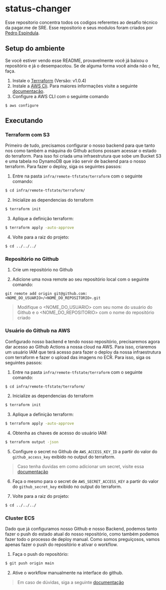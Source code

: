# status-changer

Esse repositorio concentra todos os codigos referentes ao desafio técnico da pagar.me de SRE. Esse repositorio e seus modulos foram criados por [Pedro Espíndula](https://espindula.me).

## Setup do ambiente

Se você estiver vendo esse README, provavelmente você já baixou o repositório e já o desempacotou. Se de alguma forma você ainda não o fez, faça.

1. Instale o [Terrraform](https://learn.hashicorp.com/tutorials/terraform/install-cli) (Versão: v1.0.4)
2. Instale a [AWS Cli](https://aws.amazon.com/pt/cli/). Para maiores informações visite a seguinte [documentação](https://docs.aws.amazon.com/cli/latest/userguide/cli-chap-install.html).
3. Configure a AWS CLI com o seguinte comando

```shell
$ aws configure
```

## Executando

### Terraform com S3

Primeiro de tudo, precisamos configurar o nosso backend para que tanto nos como também a máquina do Github actions possam acessar o estado do terraform. Para isso foi criada uma infraestrutura que sobe um Bucket S3 e uma tabela no DynamoDB que irão servir de backend para o nosso terraform. Para fazer o deploy, siga os seguintes passos:

1. Entre na pasta `infra/remote-tfstate/terraform` com o seguinte comando:

```bash
$ cd infra/remote-tfstate/terraform/
```

2. Inicialize as dependencias do terraform

```bash
$ terraform init
```

3. Aplique a definição terraform:

```bash
$ terraform apply -auto-approve
```

4. Volte para a raiz do projeto:

```bash
$ cd ../../../
```

### Repositório no Github

1. Crie um repositório no Github

2. Adicione uma nova remote ao seu repositório local com o seguinte comando:

```
git remote add origin git@github.com:<NOME_DO_USUARIO>/<NOME_DO_REPOSITORIO>.git
```

> Modifique o <NOME_DO_USUARIO> com seu nome do usuário do Github e o <NOME_DO_REPOSITORIO> com o nome do repositório criado

### Usuário do Github na AWS

Configurado nosso backend e tendo nosso repositório, precisaremos agora dar acesso ao Github Actions a nossa cloud na AWS. Para isso, criaremos um usuário IAM que terá acesso para fazer o deploy da nossa infraestrutura com terraform e fazer o upload das imagens no ECR. Para isso, siga os seguintes passos:

1. Entre na pasta `infra/remote-tfstate/terraform` com o seguinte comando:

```bash
$ cd infra/remote-tfstate/terraform/
```

2. Inicialize as dependencias do terraform

```bash
$ terraform init
```

3. Aplique a definição terraform:

```bash
$ terraform apply -auto-approve
```

4. Obtenha as chaves de acesso do usuário IAM:

```bash
$ terraform output -json
```

5. Configure o secret no Github de `AWS_ACCESS_KEY_ID` a partir do valor do `github_access_key` exibido no output do terraform.

> Caso tenha duvidas em como adicionar um secret, visite essa [documentação](https://docs.github.com/pt/actions/security-guides/encrypted-secrets)

6. Faça o mesmo para o secret de `AWS_SECRET_ACCESS_KEY` a partir do valor do `github_secret_key` exibido no output do terraform.

7. Volte para a raiz do projeto:

```bash
$ cd ../../../
```

### Cluster ECS

Dado que já configuramos nosso Github e nosso Backend, podemos tanto fazer o push do estado atual do nosso repositório, como também podemos fazer todo o processo de deploy manual. Como somos preguiçosos, vamos apenas fazer o push do repositório e ativar o workflow.

1. Faça o push do repositório:

```bash
$ git push origin main
```

2. Ative o workflow manualmente na interface do github.

> Em caso de dúvidas, siga a seguinte [documentação](https://docs.github.com/pt/actions/managing-workflow-runs/manually-running-a-workflow)
